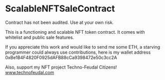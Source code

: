 # ScalableNFTSaleContract

Contract has not been audited. Use at your own risk.

This is a functioning and scalable NFT token contract. It comes with whitelist and public sale features.

If you appreciate this work and would like to send me some ETH, a starving programmer could always use contributions, here is my wallet address 0xBe1B4F4820F0925dAFB88cCa9398472e50c3cc2A

Also, support my NFT project Techno-Feudal Citizens! www.technofeudal.com
